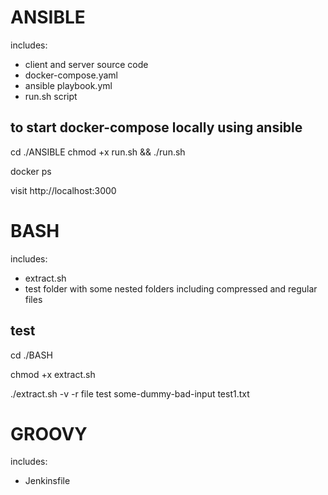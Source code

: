 # ANSIBLE

includes: 
- client and server source code
- docker-compose.yaml
- ansible playbook.yml
- run.sh script

## to start docker-compose locally using ansible
cd ./ANSIBLE 
chmod +x run.sh && ./run.sh

docker ps

visit http://localhost:3000

# BASH
includes:
- extract.sh
- test folder with some nested folders including compressed and regular files

## test
cd ./BASH

chmod +x extract.sh

./extract.sh -v -r file test some-dummy-bad-input test1.txt

# GROOVY

includes: 
- Jenkinsfile
